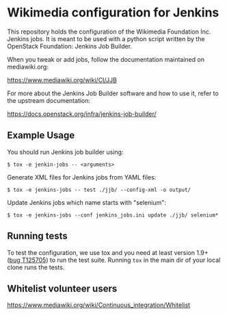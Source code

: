 # Wikimedia configuration for Jenkins

This repository holds the configuration of the Wikimedia Foundation Inc. Jenkins
jobs. It is meant to be used with a python script written by the OpenStack
Foundation: Jenkins Job Builder.

When you tweak or add jobs, follow the documentation maintained on mediawiki.org:

  https://www.mediawiki.org/wiki/CI/JJB

For more about the Jenkins Job Builder software and how to use it, refer to the upstream documentation:

  https://docs.openstack.org/infra/jenkins-job-builder/

## Example Usage

You should run Jenkins job builder using:

    $ tox -e jenkin-jobs -- <arguments>

Generate XML files for Jenkins jobs from YAML files:

    $ tox -e jenkins-jobs -- test ./jjb/ --config-xml -o output/

Update Jenkins jobs which name starts with "selenium":

    $ tox -e jenkins-jobs --conf jenkins_jobs.ini update ./jjb/ selenium*

## Running tests

To test the configuration, we use tox and you need at least version 1.9+ ([bug T125705](https://phabricator.wikimedia.org/T125705))
to run the test suite. Running `tox` in the main dir of your local clone runs the tests.

## Whitelist volunteer users

https://www.mediawiki.org/wiki/Continuous_integration/Whitelist
